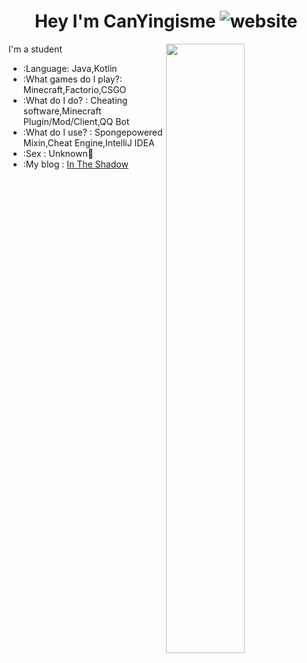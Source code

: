 <h1 align="center">Hey I'm CanYingisme <img src="https://img.shields.io/badge/Language-Java-orange" alt="website"/></h1>  
<img align="right" width="50%" src="https://github-readme-stats.vercel.app/api?username=canyingisme-git&theme=dark&show_icons=true">
I'm a student  

-   :Language: Java,Kotlin  
-   :What games do I play?: Minecraft,Factorio,CSGO  
-   :What do I do? : Cheating software,Minecraft Plugin/Mod/Client,QQ Bot
-   :What do I use? : Spongepowered Mixin,Cheat Engine,IntelliJ IDEA  
-   :Sex : Unknown🤔  
-   :My blog : [In The Shadow](https://blog.nya.al)

<!--
**CanYingisme-Git/CanYingisme-Git** is a ✨ _special_ ✨ repository because its `README.md` (this file) appears on your GitHub profile.

Here are some ideas to get you started:

- 🔭 I’m currently working on ...
- 🌱 I’m currently learning ...
- 👯 I’m looking to collaborate on ...
- 🤔 I’m looking for help with ...
- 💬 Ask me about ...
- 📫 How to reach me: ...
- 😄 Pronouns: ...
- ⚡ Fun fact: ...
-->
